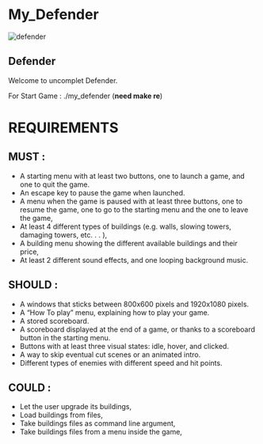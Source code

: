 # My_Defender

![defender](https://user-images.githubusercontent.com/57537266/97713220-d59f6180-1abf-11eb-81c5-b8fa5a324cd8.png)

## Defender

Welcome to uncomplet Defender.

For Start Game : ./my_defender (**need make re**)

# REQUIREMENTS

## MUST :
- A starting menu with at least two buttons, one to launch a game, and one to quit the game.
- An escape key to pause the game when launched.
- A menu when the game is paused with at least three buttons, one to resume the game, one to go to
  the starting menu and the one to leave the game,
- At least 4 different types of buildings (e.g. walls, slowing towers, damaging towers, etc. . . ),
- A building menu showing the different available buildings and their price,
- At least 2 different sound effects, and one looping background music.

## SHOULD :
- A windows that sticks between 800x600 pixels and 1920x1080 pixels.
- A “How To play” menu, explaining how to play your game.
- A stored scoreboard.
- A scoreboard displayed at the end of a game, or thanks to a scoreboard button in the starting menu.
- Buttons with at least three visual states: idle, hover, and clicked.
- A way to skip eventual cut scenes or an animated intro.
- Different types of enemies with different speed and hit points.

## COULD :
- Let the user upgrade its buildings,
- Load buildings from files,
- Take buildings files as command line argument,
- Take buildings files from a menu inside the game,
